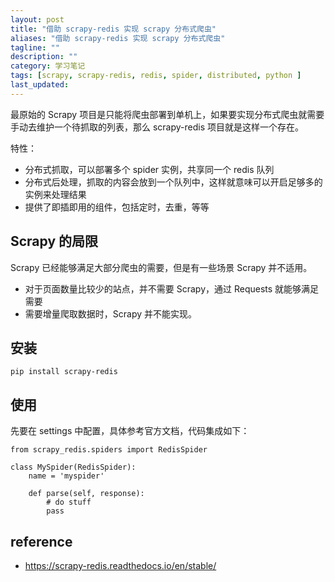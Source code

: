 ```yaml
---
layout: post
title: "借助 scrapy-redis 实现 scrapy 分布式爬虫"
aliases: "借助 scrapy-redis 实现 scrapy 分布式爬虫"
tagline: ""
description: ""
category: 学习笔记
tags: [scrapy, scrapy-redis, redis, spider, distributed, python ]
last_updated:
---
```


最原始的 Scrapy 项目是只能将爬虫部署到单机上，如果要实现分布式爬虫就需要手动去维护一个待抓取的列表，那么 scrapy-redis 项目就是这样一个存在。

特性：

- 分布式抓取，可以部署多个 spider 实例，共享同一个 redis 队列
- 分布式后处理，抓取的内容会放到一个队列中，这样就意味可以开启足够多的实例来处理结果
- 提供了即插即用的组件，包括定时，去重，等等

## Scrapy 的局限
Scrapy 已经能够满足大部分爬虫的需要，但是有一些场景 Scrapy 并不适用。

- 对于页面数量比较少的站点，并不需要 Scrapy，通过 Requests 就能够满足需要
- 需要增量爬取数据时，Scrapy 并不能实现。

## 安装

    pip install scrapy-redis

## 使用
先要在 settings 中配置，具体参考官方文档，代码集成如下：

    from scrapy_redis.spiders import RedisSpider

    class MySpider(RedisSpider):
        name = 'myspider'

        def parse(self, response):
            # do stuff
            pass


## reference

- <https://scrapy-redis.readthedocs.io/en/stable/>
